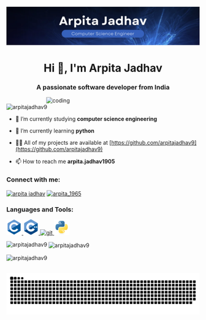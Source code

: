![logo](https://github.com/arpitajadhav9/arpitajadhav9/blob/main/git%20banner.png)
<h1 align="center">Hi 👋, I'm Arpita Jadhav</h1>
<h3 align="center">A passionate software developer from India</h3>

<img align="right" alt="coding" width="400" src="https://media.tenor.com/QVC1Nmb9TwUAAAAi/coding.gif">

<p align="left"> <img src="https://komarev.com/ghpvc/?username=arpitajadhav9&label=Profile%20views&color=0e75b6&style=flat" alt="arpitajadhav9" /> </p>

- 🔭 I’m currently studying **computer science engineering**

- 🌱 I’m currently learning **python**

- 👨‍💻 All of my projects are available at [https://github.com/arpitajadhav9](https://github.com/arpitajadhav9)

- 📫 How to reach me **arpita.jadhav1905**

<h3 align="left">Connect with me:</h3>
<p align="left">
<a href="https://linkedin.com/in/arpita jadhav" target="blank"><img align="center" src="https://raw.githubusercontent.com/rahuldkjain/github-profile-readme-generator/master/src/images/icons/Social/linked-in-alt.svg" alt="arpita jadhav" height="30" width="40" /></a>
<a href="https://instagram.com/arpita_1965" target="blank"><img align="center" src="https://raw.githubusercontent.com/rahuldkjain/github-profile-readme-generator/master/src/images/icons/Social/instagram.svg" alt="arpita_1965" height="30" width="40" /></a>
</p>

<h3 align="left">Languages and Tools:</h3>
<p align="left"> <a href="https://www.cprogramming.com/" target="_blank" rel="noreferrer"> <img src="https://raw.githubusercontent.com/devicons/devicon/master/icons/c/c-original.svg" alt="c" width="40" height="40"/> </a> <a href="https://www.w3schools.com/cpp/" target="_blank" rel="noreferrer"> <img src="https://raw.githubusercontent.com/devicons/devicon/master/icons/cplusplus/cplusplus-original.svg" alt="cplusplus" width="40" height="40"/> </a> <a href="https://git-scm.com/" target="_blank" rel="noreferrer"> <img src="https://www.vectorlogo.zone/logos/git-scm/git-scm-icon.svg" alt="git" width="40" height="40"/> </a> <a href="https://www.python.org" target="_blank" rel="noreferrer"> <img src="https://raw.githubusercontent.com/devicons/devicon/master/icons/python/python-original.svg" alt="python" width="40" height="40"/> </a> </p>

<p><img align="left" src="https://github-readme-stats.vercel.app/api/top-langs?username=arpitajadhav9&show_icons=true&locale=en&layout=compact" alt="arpitajadhav9" /></p>

<p>&nbsp;<img align="center" src="https://github-readme-stats.vercel.app/api?username=arpitajadhav9&show_icons=true&locale=en" alt="arpitajadhav9" /></p>

<p><img align="center" src="https://github-readme-streak-stats.herokuapp.com/?user=arpitajadhav9&" alt="arpitajadhav9" /></p>

  <br>
  <img alt="snake eating my contributions" src="https://raw.githubusercontent.com/salesp07/salesp07/output/github-contribution-grid-snake.svg" />
